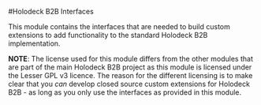 #Holodeck B2B Interfaces

This module contains the interfaces that are needed to build custom extensions to add functionality to the standard 
Holodeck B2B implementation. 

**NOTE**: The license used for this module differs from the other modules that are part of the main Holodeck B2B
project as this module is licensed under the Lesser GPL v3 licence. 
The reason for the different licensing is to make clear that you *can* develop closed source custom extensions for 
Holodeck B2B - as long as you only use the interfaces as provided in this module.
